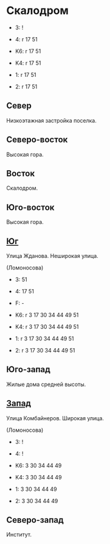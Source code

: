 # Скалодром

* 3:    !
* 4:    r   17  51

* K6:   r
        17  51
* K4:   r
        17  51
* 1:    r
        17  51
* 2:    r
        17  51

## Север

Низкоэтажная застройка поселка.

## Северо-восток

Высокая гора.

## Восток

Скалодром.

## Юго-восток

Высокая гора.

## [Юг](./550070.md)

Улица Жданова.
Неширокая улица.

(Ломоносова)

* 3:    51
* 4:    17  51
* F:    -

* K6:   r
        3   17  30  34  44  49  51
* K4:   r
        3   17  30  34  44  49  51
* 1:    r
        3   17  30  34  44  49  51
* 2:    r
        3   17  30  34  44  49  51

## Юго-запад

Жилые дома средней высоты.

## [Запад](./540065.md)

Улица Комбайнеров.
Широкая улица.

(Ломоносова)

* 3:    !
* 4:    !

* K6:   3   30  34  44  49
* K4:   3   30  34  44  49
* 1:    3   30  34  44  49
* 2:    3   30  34  44  49

## Северо-запад

Институт.
